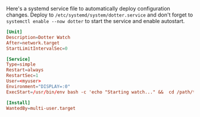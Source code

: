 Here's a systemd service file to automatically deploy configuration changes.
Deploy to `/etc/systemd/system/dotter.service` and don't forget to `systemctl enable --now dotter` to start the service and enable autostart.

```toml
[Unit]
Description=Dotter Watch
After=network.target
StartLimitIntervalSec=0

[Service]
Type=simple
Restart=always
RestartSec=1
User=<myuser>
Environment="DISPLAY=:0"
ExecStart=/usr/bin/env bash -c 'echo "Starting watch..." &&  cd /path/to/dotfiles && ./dotter watch'

[Install]
WantedBy=multi-user.target
```

